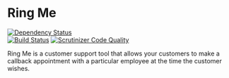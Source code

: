 # Ring Me
[![Dependency Status](https://david-dm.org/idevelopment/RingMe.svg)](https://david-dm.org/idevelopment/RingMe)		
[![Build Status](https://travis-ci.org/idevelopment/RingMe.svg?branch=master)](https://travis-ci.org/idevelopment/RingMe)
[![Scrutinizer Code Quality](https://scrutinizer-ci.com/g/idevelopment/RingMe/badges/quality-score.png?b=master)](https://scrutinizer-ci.com/g/idevelopment/RingMe/?branch=master)

Ring Me is a customer support tool that allows your customers to make a callback appointment with a particular employee at the time the customer wishes.